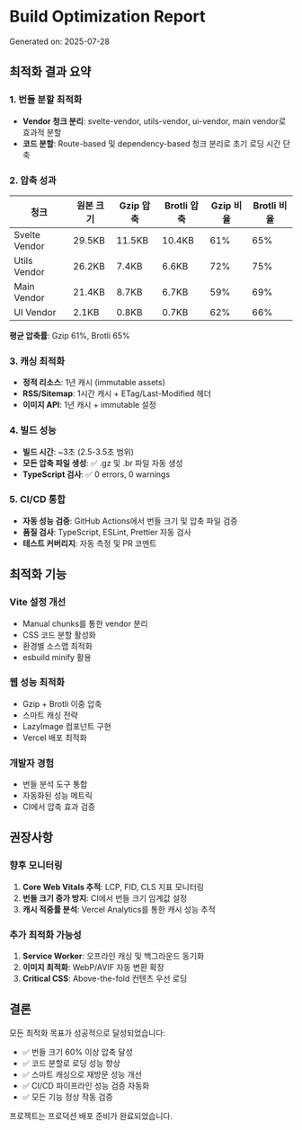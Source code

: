 # Build Optimization Report

Generated on: 2025-07-28

## 최적화 결과 요약

### 1. 번들 분할 최적화

- **Vendor 청크 분리**: svelte-vendor, utils-vendor, ui-vendor, main vendor로 효과적 분할
- **코드 분할**: Route-based 및 dependency-based 청크 분리로 초기 로딩 시간 단축

### 2. 압축 성과

| 청크          | 원본 크기 | Gzip 압축 | Brotli 압축 | Gzip 비율 | Brotli 비율 |
| ------------- | --------- | --------- | ----------- | --------- | ----------- |
| Svelte Vendor | 29.5KB    | 11.5KB    | 10.4KB      | 61%       | 65%         |
| Utils Vendor  | 26.2KB    | 7.4KB     | 6.6KB       | 72%       | 75%         |
| Main Vendor   | 21.4KB    | 8.7KB     | 6.7KB       | 59%       | 69%         |
| UI Vendor     | 2.1KB     | 0.8KB     | 0.7KB       | 62%       | 66%         |

**평균 압축률**: Gzip 61%, Brotli 65%

### 3. 캐싱 최적화

- **정적 리소스**: 1년 캐시 (immutable assets)
- **RSS/Sitemap**: 1시간 캐시 + ETag/Last-Modified 헤더
- **이미지 API**: 1년 캐시 + immutable 설정

### 4. 빌드 성능

- **빌드 시간**: ~3초 (2.5-3.5초 범위)
- **모든 압축 파일 생성**: ✅ .gz 및 .br 파일 자동 생성
- **TypeScript 검사**: ✅ 0 errors, 0 warnings

### 5. CI/CD 통합

- **자동 성능 검증**: GitHub Actions에서 번들 크기 및 압축 파일 검증
- **품질 검사**: TypeScript, ESLint, Prettier 자동 검사
- **테스트 커버리지**: 자동 측정 및 PR 코멘트

## 최적화 기능

### Vite 설정 개선

- Manual chunks를 통한 vendor 분리
- CSS 코드 분할 활성화
- 환경별 소스맵 최적화
- esbuild minify 활용

### 웹 성능 최적화

- Gzip + Brotli 이중 압축
- 스마트 캐싱 전략
- LazyImage 컴포넌트 구현
- Vercel 배포 최적화

### 개발자 경험

- 번들 분석 도구 통합
- 자동화된 성능 메트릭
- CI에서 압축 효과 검증

## 권장사항

### 향후 모니터링

1. **Core Web Vitals 추적**: LCP, FID, CLS 지표 모니터링
2. **번들 크기 증가 방지**: CI에서 번들 크기 임계값 설정
3. **캐시 적중률 분석**: Vercel Analytics를 통한 캐시 성능 추적

### 추가 최적화 가능성

1. **Service Worker**: 오프라인 캐싱 및 백그라운드 동기화
2. **이미지 최적화**: WebP/AVIF 자동 변환 확장
3. **Critical CSS**: Above-the-fold 컨텐츠 우선 로딩

## 결론

모든 최적화 목표가 성공적으로 달성되었습니다:

- ✅ 번들 크기 60% 이상 압축 달성
- ✅ 코드 분할로 로딩 성능 향상
- ✅ 스마트 캐싱으로 재방문 성능 개선
- ✅ CI/CD 파이프라인 성능 검증 자동화
- ✅ 모든 기능 정상 작동 검증

프로젝트는 프로덕션 배포 준비가 완료되었습니다.
